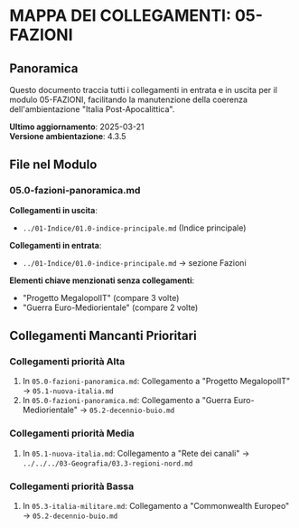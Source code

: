 # MAPPA DEI COLLEGAMENTI: 05-FAZIONI

## Panoramica
Questo documento traccia tutti i collegamenti in entrata e in uscita per il modulo 05-FAZIONI, facilitando la manutenzione della coerenza dell'ambientazione "Italia Post-Apocalittica".

**Ultimo aggiornamento**: 2025-03-21  
**Versione ambientazione**: 4.3.5

## File nel Modulo

### 05.0-fazioni-panoramica.md
**Collegamenti in uscita**:
- `../01-Indice/01.0-indice-principale.md` (Indice principale)

**Collegamenti in entrata**:
- `../01-Indice/01.0-indice-principale.md` → sezione Fazioni

**Elementi chiave menzionati senza collegamenti**:
- "Progetto MegalopolIT" (compare 3 volte)
- "Guerra Euro-Mediorientale" (compare 2 volte)

## Collegamenti Mancanti Prioritari

### Collegamenti priorità Alta
1. In `05.0-fazioni-panoramica.md`: Collegamento a "Progetto MegalopolIT" -> `05.1-nuova-italia.md`
2. In `05.0-fazioni-panoramica.md`: Collegamento a "Guerra Euro-Mediorientale" -> `05.2-decennio-buio.md`

### Collegamenti priorità Media
1. In `05.1-nuova-italia.md`: Collegamento a "Rete dei canali" -> `../../../03-Geografia/03.3-regioni-nord.md`

### Collegamenti priorità Bassa
1. In `05.3-italia-militare.md`: Collegamento a "Commonwealth Europeo" -> `05.2-decennio-buio.md`
